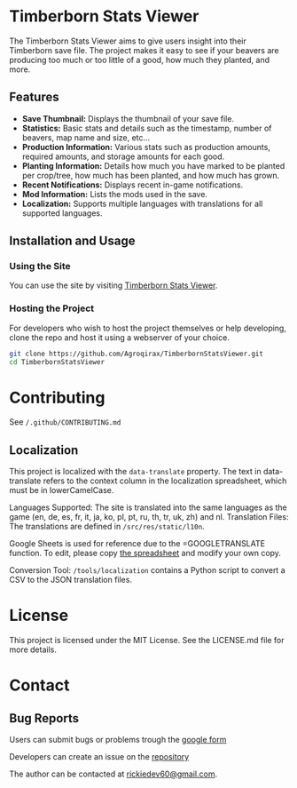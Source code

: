 # Timberborn Stats Viewer

The Timberborn Stats Viewer aims to give users insight into their Timberborn save file. The project makes it easy to see if your beavers are producing too much or too little of a good, how much they planted, and more.

## Features

- **Save Thumbnail:** Displays the thumbnail of your save file.
- **Statistics:** Basic stats and details such as the timestamp, number of beavers, map name and size, etc...
- **Production Information:** Various stats such as production amounts, required amounts, and storage amounts for each good.
- **Planting Information:** Details how much you have marked to be planted per crop/tree, how much has been planted, and how much has grown.
- **Recent Notifications:** Displays recent in-game notifications.
- **Mod Information:** Lists the mods used in the save.
- **Localization:** Supports multiple languages with translations for all supported languages.

## Installation and Usage

### Using the Site

You can use the site by visiting [Timberborn Stats Viewer](https://Agroqirax.github.io/TimberbornStatsViewer).

### Hosting the Project

For developers who wish to host the project themselves or help developing, clone the repo and host it using a webserver of your choice.

```sh
git clone https://github.com/Agroqirax/TimberbornStatsViewer.git
cd TimberbornStatsViewer
```

# Contributing

See `/.github/CONTRIBUTING.md`

## Localization

This project is localized with the `data-translate` property.
The text in data-translate refers to the context column in the localization spreadsheet, which must be in lowerCamelCase.

Languages Supported: The site is translated into the same languages as the game (en, de, es, fr, it, ja, ko, pl, pt, ru, th, tr, uk, zh) and nl.
Translation Files: The translations are defined in `/src/res/static/l10n`.

Google Sheets is used for reference due to the =GOOGLETRANSLATE function.
To edit, please copy [the spreadsheet](https://docs.google.com/spreadsheets/d/1kcJ1upHCf6Abe9_b4EIYnWTUTxNDetIpvz8H2ajMg38/edit?usp=sharing) and modify your own copy.

Conversion Tool: `/tools/localization` contains a Python script to convert a CSV to the JSON translation files.

# License

This project is licensed under the MIT License. See the LICENSE.md file for more details.

# Contact

## Bug Reports

Users can submit bugs or problems trough the [google form](https://forms.gle/NyCKFR2kQGNfsajN9)

Developers can create an issue on the [repository](https://github.com/Agroqirax/TimberbornStatsViewer/issues)

The author can be contacted at [rickiedev60@gmail.com](mailto:rickiedev60gmail.com).
